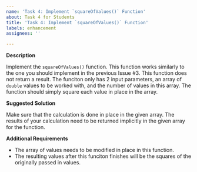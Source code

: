```yaml
---
name: 'Task 4: Implement `squareOfValues()` Function'
about: Task 4 for Students
title: 'Task 4: Implement `squareOfValues()` Function'
labels: enhancement
assignees: ''

---
```


**Description**

Implement the `squareOfValues()` function.  This function works similarly to the one you should implement in the previous Issue #3.  This function does not return a result.  The funciton only has 2 input parameters, an array of `double` values to be worked with, and the number of values in this array.  The function should simply square each value in place in the array.

**Suggested Solution**

Make sure that the calculation is done in place in the given array.  The results of your calculation need to be returned implicitly in the given array for the function.

**Additional Requirements**

- The array of values needs to be modified in place in this function.
- The resulting values after this funciton finishes will be the squares of the originally passed in values.

